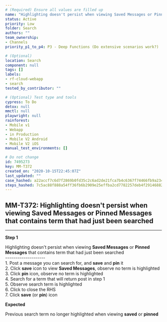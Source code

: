 ```yaml
---
# (Required) Ensure all values are filled up
name: "Highlighting doesn't persist when viewing Saved Messages or Pinned Messages that contains term that had just been searched"
status: Active
priority: Low
folder: Search
authors: ""
team_ownership: 
- Channels
priority_p1_to_p4: P3 - Deep Functions (Do extensive scenarios work?)

# (Optional)
location: Search
component: null
tags: []
labels: 
- rf-cloud-webapp
- search
tested_by_contributor: ""

# (Optional) Test type and tools
cypress: To Do
detox: null
mmctl: null
playwright: null
rainforest: 
- Mobile v1
- Webapp
- in Production
- Mobile V2 Android
- Mobile V2 iOS
manual_test_environments: []

# Do not change
id: 7495273
key: MM-T372
created_on: "2020-10-15T22:45:07Z"
last_updated: ""
case_hashed: a22accf7c6d7f2869b0fd35c2c6ad2de21fca7b4c6367f74466fb9a2343becad8b95109b28a814b0c3f54e083a360e5f
steps_hashed: 7c5ac88f888a54ff36fb6b2909e25effba2cd7782257deb4f29146882dc5f0f98e8a59553640eec99cdc66edc047991e
---
```


<!-- (Auto-generated) Based on frontmatter's "key" and "name" -->

## MM-T372: Highlighting doesn't persist when viewing Saved Messages or Pinned Messages that contains term that had just been searched

---

**Step 1**

Highlighting doesn't persist when viewing **Saved Messages** or **Pinned Messages** that contains term that had just been searched\
\--------------------\
1\. Post a message you can search for, and **save** and **pin** it\
2\. Click **save** icon to view **Saved Messages**, observe no term is highlighted\
3\. Click **pin** icon, observe no term is highlighted\
4\. Search for a term that will return post in step 1\
5\. Observe search term is highlighted\
6\. Click to close the RHS\
7\. Click **save** (or **pin**) icon

**Expected**

Previous search term no longer highlighted when viewing **saved** or **pinned**
